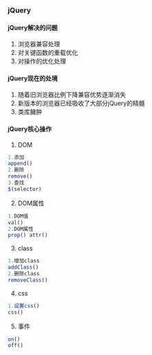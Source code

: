 ### jQuery
#### jQuery解决的问题
1. 浏览器兼容处理  
2. 对关键函数的重载优化 
3. 对操作的优化处理

#### jQuery现在的处境
1. 随着旧浏览器比例下降兼容优势逐渐消失
2. 新版本的浏览器已经吸收了大部分jQuery的精髓
3. 类库臃肿

#### jQuery核心操作
1. DOM
```js
1.添加
append()
2.删除
remove()
3.查找
$(selector)
```
2. DOM属性
```js
1.DOM值
val()
2.DOM属性
prop() attr()

```
3. class
```js
1.增加class
addClass()
2.删除class
removeClass()
```
4. css
```js
1.设置css()
css()
```
5. 事件
```js
on()
off()
```